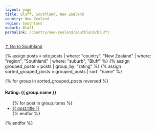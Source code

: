 ```yaml
---
layout: page
title: Bluff, Southland, New Zealand
country: New Zealand
region: Southland
suburb: Bluff
permalink: /country/new-zealand/southland/bluff/
---
```

[↑ Go to Southland](/country/new-zealand/southland/)

{% assign posts = site.posts | where: "country", "New Zealand" | where: "region", "Southland" | where: "suburb", "Bluff" %}
{% assign grouped_posts = posts | group_by: "rating" %}
{% assign sorted_grouped_posts = grouped_posts | sort: "name" %}

{% for group in sorted_grouped_posts reversed %}
  <h4>Rating: {{ group.name }}</h4>
  <ul>
    {% for post in group.items %}
      <li><a href="{{ post.url }}">{{ post.title }}</a></li>
    {% endfor %}
  </ul>
{% endfor %}
